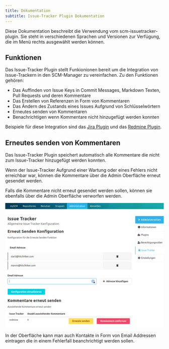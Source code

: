 ```yaml
---
title: Dokumentation
subtitle: Issue-Tracker Plugin Dokumentation
---
```


Diese Dokumentation beschreibt die Verwendung vom scm-issuetracker-plugin. Sie steht in verschiedenen Sprachen und Versionen zur Verfügung, die im Menü rechts ausgewählt werden können.

## Funktionen

Das Issue-Tracker Plugin stellt Funkionionen bereit um die Integration von Issue-Trackern in den SCM-Manager zu vereinfachen.
Zu den Funktionen gehören:

* Das Auffinden von Issue Keys in Commit Messages, Markdown Texten, Pull Requests und deren Kommentare
* Das Erstellen von Referenzen in Form von Kommentaren
* Das Ändern des Zustands eines Issues Aufgrund von Schlüsselwörtern
* Erneutes senden von Kommentaren
* Benachrichtigen wenn Kommentare nicht hinzugefügt werden konnten

Beispiele für diese Integration sind das [Jira Plugin](/plugins/scm-jira-plugin) und das [Redmine Plugin](/plugins/scm-redmine-plugin).

## Erneutes senden von Kommentaren

Das Issue-Tracker Plugin speichert automatisch alle Kommentare die nicht zum Issue-Tracker hinzugefügt werden konnten.

Wenn der Issue-Tracker Aufgrund einer Wartung oder eines Fehlers nicht erreichbar war, können die Kommentare über die Admin Oberfläche erneut gesendet werden.

Falls die Kommentare nicht erneut gesendet werden sollen, können sie ebenfalls über die Admin Oberfläche verworfen werden.

![Admin Oberfläche](assets/admin_interface.png)

In der Oberfläche kann man auch Kontakte in Form von Email Addressen eintragen die in einem Fehlerfall beanchrichtigt werden sollen.
